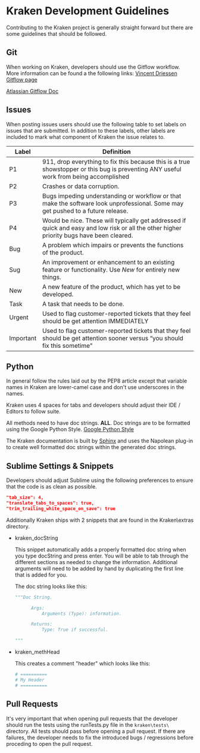 # Kraken Development Guidelines
Contributing to the Kraken project is generally straight forward but there are some guidelines that should be followed.

## Git
When working on Kraken, developers should use the Gitflow workflow. More information can be found a the following links:
[Vincent Driessen Gitflow page](http://nvie.com/posts/a-successful-git-branching-model "Vincent Driessen Gitflow page")

[Atlassian Gitflow Doc](https://www.atlassian.com/git/tutorials/comparing-workflows/gitflow-workflow "Atlassian Gitflow Doc")

## Issues
When posting issues users should use the following table to set labels on issues that are submitted. In addition to these labels, other labels are included to mark what component of Kraken the issue relates to.

| Label     | Definition |
| --------- | ---------- |
| P1        | 911, drop everything to fix this because this is a true showstopper or this bug is preventing ANY useful work from being accomplished |
| P2        | Crashes or data corruption. |
| P3        | Bugs impeding understanding or workflow or that make the software look unprofessional. Some may get pushed to a future release. |
| P4        | Would be nice. These will typically get addressed if quick and easy and low risk or all the other higher priority bugs have been cleared. |
| Bug       | A problem which impairs or prevents the functions of the product.
| Sug       | An improvement or enhancement to an existing feature or functionality. Use *New* for entirely new things.
| New       | A new feature of the product, which has yet to be developed.
| Task      | A task that needs to be done.
| Urgent    | Used to flag customer-reported tickets that they feel should be get attention IMMEDIATELY
| Important | Used to flag customer-reported tickets that they feel should be get attention sooner versus “you should fix this sometime"


## Python
In general follow the rules laid out by the PEP8 article except that variable names in Kraken are lower-camel case and don't use underscores in the names.

Kraken uses 4 spaces for tabs and developers should adjust their IDE / Editors to follow suite.

All methods need to have doc strings. **ALL**. Doc strings are to be formatted using the Google Python Style.
[Google Python Style](http://google.github.io/styleguide/pyguide.html "Google Python Style")

The Kraken documentation is built by [Sphinx](http://www.sphinx-doc.org/en/stable/) and uses the Napolean plug-in to create well formatted
doc strings within the generated doc strings.

## Sublime Settings & Snippets
Developers should adjust Sublime using the following preferences to ensure that the code is as clean as possible.

```json
"tab_size": 4,
"translate_tabs_to_spaces": true,
"trim_trailing_white_space_on_save": true
```

Additionally Kraken ships with 2 snippets that are found in the Kraken\extras directory.
* kraken_docString

  This snippet automatically adds a properly formatted doc string when you type docString and press enter. You will be able to tab through the different sections as needed to change the information. Additional arguments will need to be added by hand by duplicating the first line that is added for you.

  The doc string looks like this:

  ```python
  """Doc String.

        Args:
            Arguments (Type): information.

        Returns:
            Type: True if successful.

  """
  ```

* kraken_methHead

  This creates a comment "header" which looks like this:

  ```python
  # ==========
  # My Header
  # ==========
  ```


## Pull Requests
It's very important that when opening pull requests that the developer should run the tests using the runTests.py file in the ```kraken\tests\``` directory. All tests should pass before opening a pull request. If there are failures, the developer needs to fix the introduced bugs / regressions before proceding to open the pull request.

